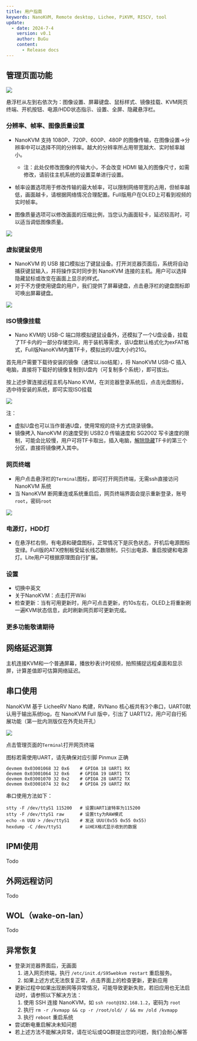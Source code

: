 ```yaml
---
title: 用户指南
keywords: NanoKVM, Remote desktop, Lichee, PiKVM, RISCV, tool
update:
  - date: 2024-7-4
    version: v0.1
    author: BuGu
    content:
      - Release docs
---
```


## 管理页面功能

![](./../assets/NanoKVM/3_user_guide/user1.png)

悬浮栏从左到右依次为：图像设置、屏幕键盘、鼠标样式、镜像挂载、KVM网页终端、开机按钮、电源/HDD状态指示、设置、全屏、隐藏悬浮栏。

### 分辨率、帧率、图像质量设置

+ NanoKVM 支持 1080P、720P、600P、480P 的图像传输，在图像设置->分辨率中可以选择不同的分辨率。越大的分辨率所占用带宽越大、实时帧率越小。
  + 注：此处仅修改图像的传输大小，不会改变 HDMI 输入的图像尺寸，如需修改，请前往主机系统的设置菜单进行设置。

+ 帧率设置选项用于修改传输的最大帧率，可以限制网络带宽的占用，但帧率越低，画面越卡，请根据网络情况合理配置。Full版用户在OLED上可看到视频的实时帧率。

+ 图像质量选项可以修改画面的压缩比例，当您认为画面较卡，延迟较高时，可以适当调低图像质量。

![](./../assets/NanoKVM/3_user_guide/user2.png)

### 虚拟键鼠使用

+ NanoKVM 的 USB 接口模拟出了键鼠设备。打开浏览器页面后，系统将自动捕获键鼠输入，并将操作实时同步到 NanoKVM 连接的主机。用户可以选择隐藏鼠标或改变在画面上显示的样式。
+ 对于不方便使用键盘的用户，我们提供了屏幕键盘，点击悬浮栏的键盘图标即可唤出屏幕键盘。

![](./../assets/NanoKVM/3_user_guide/user3.png)

### ISO镜像挂载

+ Nano KVM的 USB-C 端口除模拟键鼠设备外，还模拟了一个U盘设备，挂载了TF卡内的一部分存储空间，用于装机等需求，该U盘默认格式化为exFAT格式，Full版NanoKVM内置TF卡，模拟出的U盘大小约21G。

首先用户需要下载待安装的镜像（通常以.iso结尾），将 NanoKVM USB-C 插入电脑，直接将下载好的镜像复制到U盘内（可复制多个系统），即可拔出。

按上述步骤连接远程主机与Nano KVM，在浏览器登录系统后，点击光盘图标，选中待安装的系统，即可实现ISO挂载

![](./../assets/NanoKVM/2_unbox/unbox_7.png)

注：

+ 虚拟U盘也可以当作普通U盘，使用常规的烧卡方式烧录镜像。
+ 镜像拷入 NanoKVM 的速度受到 USB2.0 传输速度和 SG2002 写卡速度的限制，可能会比较慢，用户可将TF卡取出，插入电脑，[解除隐藏](https://jingyan.baidu.com/article/e4511cf34faece2b845eaf34.html)TF卡的第三个分区，直接将镜像拷入其中。

### 网页终端

+ 用户点击悬浮栏的`Terminal`图标，即可打开网页终端，无需ssh直接访问 NanoKVM 系统
+ 当 NanoKVM 断网重连或系统重启后，网页终端界面会提示重新登录，账号`root`，密码`root`

![](./../assets/NanoKVM/3_user_guide/user4.png)


### 电源灯，HDD灯

+ 在悬浮栏右侧，有电源和硬盘图标，正常情况下是灰色状态，开机后电源图标变绿。Full版的ATX控制板受延长线芯数限制，只引出电源、重启按键和电源灯。Lite用户可根据原理图自行扩展。

### 设置

+ 切换中英文
+ 关于NanoKVM：点击打开Wiki
+ 检查更新：当有可用更新时，用户可点击更新，约10s左右，OLED上将重新刷一遍KVM状态信息，此时刷新网页即可更新完成。

### 更多功能敬请期待

## 网络延迟测算

主机连接KVM和一个普通屏幕，播放秒表计时视频，拍照捕捉远程桌面和显示屏，计算差值即可估算网络延迟。

## 串口使用

NanoKVM 基于 LicheeRV Nano 构建，RVNano 核心板共有3个串口，UART0默认用于输出系统log，在 NanoKVM Full 版中，引出了 UART1/2，用户可自行拓展功能（第一批内测版仅在外壳处开孔）

![](./../assets/NanoKVM/1_intro/NanoKVM_2.jpg)

点击管理页面的`Terminal`打开网页终端

图标若需使用UART，请先确保对应引脚 Pinmux 正确

``` shell
devmem 0x03001068 32 0x6    # GPIOA 18 UART1 RX
devmem 0x03001064 32 0x6    # GPIOA 19 UART1 TX
devmem 0x03001070 32 0x2    # GPIOA 28 UART2 TX
devmem 0x03001074 32 0x2    # GPIOA 29 UART2 RX
```

串口使用方法如下：

``` shell
stty -F /dev/ttyS1 115200   # 设置UART1波特率为115200
stty -F /dev/ttyS1 raw      # 设置tty为RAW模式
echo -n UUU > /dev/ttyS1    # 发送 UUU(0x55 0x55 0x55)
hexdump -C /dev/ttyS1       # 以HEX格式显示收到的数据
```

## IPMI使用

Todo

## 外网远程访问

Todo

## WOL（wake-on-lan）

Todo

## 异常恢复

+ 登录浏览器界面后，无画面
  1. 进入网页终端，执行 `/etc/init.d/S95webkvm restart` 重启服务。
  2. 如果上述方式无法恢复正常，点击界面上的检查更新，更新应用
+ 更新过程中如果出现断网等异常情况，可能导致更新失败，若旧应用也无法启动时，请参照以下解决方法：
  1. 使用 SSH 连接 NanoKVM，如 `ssh root@192.168.1.2`，密码为 `root`
  2. 执行 `rm -r /kvmapp && cp -r /root/old/ / && mv /old /kvmapp` 
  3. 执行 `reboot` 重启系统
+ 尝试断电重启解决未知问题
+ 若上述方法不能解决异常，请在论坛或QQ群提出您的问题，我们会耐心解答

